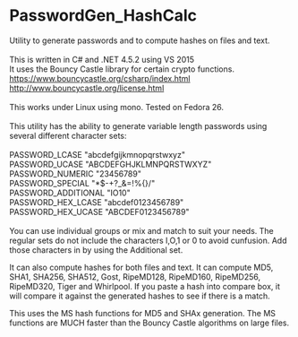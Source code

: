 # PasswordGen_HashCalc
Utility to generate passwords and to compute hashes on files and text.<br/>
<br/>
This is written in C# and .NET 4.5.2 using VS 2015<br/>
It uses the Bouncy Castle library for certain crypto functions.<br/>
https://www.bouncycastle.org/csharp/index.html<br/>
http://www.bouncycastle.org/license.html<br/>
<br/>
This works under Linux using mono. Tested on Fedora 26.<br/>
<br/>
This utility has the ability to generate variable length passwords using several different character sets:<br/>
<br/>
PASSWORD_LCASE "abcdefgijkmnopqrstwxyz"<br/>
PASSWORD_UCASE "ABCDEFGHJKLMNPQRSTWXYZ"<br/>
PASSWORD_NUMERIC "23456789"<br/>
PASSWORD_SPECIAL "*$-+?_&=!%{}/"<br/>
PASSWORD_ADDITIONAL "IO10"<br/>
PASSWORD_HEX_LCASE "abcdef0123456789"<br/>
PASSWORD_HEX_UCASE "ABCDEF0123456789"<br/>
<br/>
You can use individual groups or mix and match to suit your needs. The regular
sets do not include the characters I,O,1 or 0 to avoid cunfusion. Add those 
characters in by using the Additional set. 

It can also compute hashes for both files and text. It can compute MD5, SHA1,
SHA256, SHA512, Gost, RipeMD128, RipeMD160, RipeMD256, RipeMD320, Tiger and Whirlpool. 
If you paste a hash into compare box, it will compare it against the generated hashes to 
see if there is a match. 

This uses the MS hash functions for MD5 and SHAx generation. The MS functions are MUCH
faster than the Bouncy Castle algorithms on large files.
